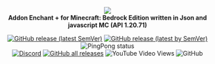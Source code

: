 <p align="center">
     <a href="https://github.com/DeathAruban/BreadcrumbsCompatibility_Addon_MCBE">
		<img src="https://github.com/DeathAruban/Breadcrumbs/Compatibility_Addon_MCBE/blob/main/img/compatibility_addon +.png" loading="eager" />
	</a><br>
    <b>Addon Enchant + for Minecraft: Bedrock Edition written in Json and javascript MC (API 1.20.71)</b>
<p align="center">
	<a href="https://github.com/DeathAruban/BreadcrumbsCompatibility_Addon_MCBE/releases/latest"><img alt="GitHub release (latest SemVer)" src="https://img.shields.io/github/v/release/DeathAruban/BreadcrumbsCompatibility_Addon_MCBE?label=release&sort=semver"></a>
	<a href="https://github.com/DeathAruban/BreadcrumbsCompatibility_Addon_MCBE/releases/latest"><img alt="GitHub release (latest by SemVer)" src="https://img.shields.io/github/downloads/DeathAruban/BreadcrumbsCompatibility_Addon_MCBE/latest/total?sort=semver"></a>
<img alt="PingPong status" src="https://img.shields.io/pingpong/status/sp_7b7ce509b36c47ee9b20d041d018dc0a">
<br>
<a href="https://discord.gg/NKy9A9RAe8"><img src="https://img.shields.io/discord/935017716350320670?label=discord&color=7289DA&logo=discord" alt="Discord" /></a>
<a href="https://github.com//DeathAruban/BreadcrumbsCompatibility_Addon_MCBE/releases"><img alt="GitHub all releases" src="https://img.shields.io/github/downloads/DeathAruban/BreadcrumbsCompatibility_Addon_MCBE/total?label=downloads%40total"></a>
<img alt="YouTube Video Views" src="https://img.shields.io/youtube/views/QoqngsfcNZE?style=social">
<img alt="GitHub" src="https://img.shields.io/github/license/DeathAruban/BreadcrumbsCompatibility_Addon_MCBE">
</p>
